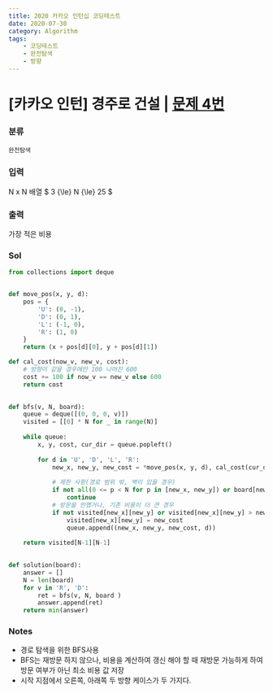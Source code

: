 ```yaml
---
title: 2020 카카오 인턴십 코딩테스트
date: 2020-07-30
category: Algorithm
tags:
    - 코딩테스트
    - 완전탐색
    - 방향
---
```


# [카카오 인턴] 경주로 건설 | [문제 4번](https://programmers.co.kr/learn/courses/30/lessons/67259)

### 분류
`완전탐색`

### 입력
N x N 배열 $ 3 {\le} N {\le} 25 $

### 출력
가장 적은 비용

### Sol

```python
from collections import deque


def move_pos(x, y, d):
    pos = {
        'U': (0, -1),
        'D': (0, 1),
        'L': (-1, 0),
        'R': (1, 0)
    }
    return (x + pos[d][0], y + pos[d][1])

def cal_cost(now_v, new_v, cost):
    # 방향이 같을 경우에만 100 나머진 600
    cost += 100 if now_v == new_v else 600
    return cost

    
def bfs(v, N, board):
    queue = deque([(0, 0, 0, v)])
    visited = [[0] * N for _ in range(N)]
    
    while queue:
        x, y, cost, cur_dir = queue.popleft()
         
        for d in 'U', 'D', 'L', 'R':
            new_x, new_y, new_cost = *move_pos(x, y, d), cal_cost(cur_dir, d, cost)
            
            # 제한 사항(경로 범위 밖, 벽이 있을 경우)
            if not all(0 <= p < N for p in [new_x, new_y]) or board[new_x][new_y]:
                continue
            # 방문을 안했거나, 기존 비용이 더 큰 경우
            if not visited[new_x][new_y] or visited[new_x][new_y] > new_cost:
                visited[new_x][new_y] = new_cost
                queue.append((new_x, new_y, new_cost, d))
                    
    return visited[N-1][N-1]
    

def solution(board):
    answer = []
    N = len(board)
    for v in 'R', 'D':
        ret = bfs(v, N, board )
        answer.append(ret)
    return min(answer)
```

### Notes
- 경로 탐색을 위한 BFS사용
- BFS는 재방문 하지 않으나, 비용을 계산하여 갱신 해야 할 때 재방문 가능하게 하여 방문 여부가 아닌 최소 비용 값 저장
- 시작 지점에서 오른쪽, 아래쪽 두 방향 케이스가 두 가지다.